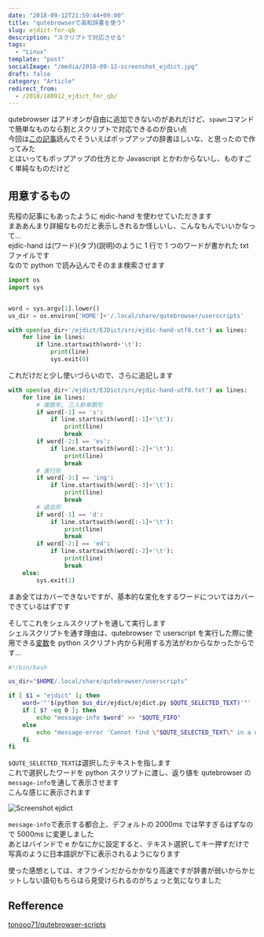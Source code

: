 ```yaml
---
date: "2018-09-12T21:59:44+09:00"
title: "qutebrowserで英和辞書を使う"
slug: ejdict-for-qb
description: "スクリプトで対応させる"
tags:
  - "Linux"
template: "post"
socialImage: "/media/2018-09-12-screenshot_ejdict.jpg"
draft: false
category: "Article"
redirect_from:
  - /2018/180912_ejdict_for_qb/
---
```


qutebrowser はアドオンが自由に追加できないのがあれだけど、`spawn`コマンドで簡単なものなら割とスクリプトで対応できるのが良い点  
今回は[この記事](https://qiita.com/wtetsu/items/c43232c6c44918e977c9)読んでそういえばポップアップの辞書ほしいな、と思ったので作ってみた  
とはいってもポップアップの仕方とか Javascript とかわからないし、ものすごく単純なものだけど

## 用意するもの

先程の記事にもあったように ejdic-hand を使わせていただきます  
まああんまり詳細なものだと表示しきれるか怪しいし、こんなもんでいいかなって...  
ejdic-hand は(ワード)(タブ)(説明)のように 1 行で 1 つのワードが書かれた txt ファイルです  
なので python で読み込んでそのまま検索させます

```python
import os
import sys


word = sys.argv[1].lower()
us_dir = os.environ['HOME']+'/.local/share/qutebrowser/userscripts'

with open(us_dir+'/ejdict/EJDict/src/ejdic-hand-utf8.txt') as lines:
    for line in lines:
        if line.startswith(word+'\t'):
            print(line)
            sys.exit(0)
```

これだけだと少し使いづらいので、さらに追記します

```python
with open(us_dir+'/ejdict/EJDict/src/ejdic-hand-utf8.txt') as lines:
    for line in lines:
        # 複数形, 三人称単数形
        if word[-1] == 's':
            if line.startswith(word[:-1]+'\t'):
                print(line)
                break
        if word[-2:] == 'es':
            if line.startswith(word[:-2]+'\t'):
                print(line)
                break
        # 進行形
        if word[-3:] == 'ing':
            if line.startswith(word[:-3]+'\t'):
                print(line)
                break
        # 過去形
        if word[-1] == 'd':
            if line.startswith(word[:-1]+'\t'):
                print(line)
                break
        if word[-2:] == 'ed':
            if line.startswith(word[:-2]+'\t'):
                print(line)
                break
    else:
        sys.exit(1)
```

まあ全てはカバーできないですが、基本的な変化をするワードについてはカバーできているはずです

そしてこれをシェルスクリプトを通して実行します  
シェルスクリプトを通す理由は、qutebrowser で userscript を実行した際に使用できる[変数](https://github.com/qutebrowser/qutebrowser/blob/master/doc/userscripts.asciidoc)を python スクリプト内から利用する方法がわからなかったからです...

```bash
#!/bin/bash

us_dir="$HOME/.local/share/qutebrowser/userscripts"

if [ $1 = "ejdict" ]; then
    word='"'$(python $us_dir/ejdict/ejdict.py $QUTE_SELECTED_TEXT)'"'
    if [ $? -eq 0 ]; then
        echo "message-info $word" >> "$QUTE_FIFO"
    else
        echo "message-error 'Cannot find \"$QUTE_SELECTED_TEXT\" in a dictionary'" >> "$QUTE_FIFO"
    fi
fi
```

`$QUTE_SELECTED_TEXT`は選択したテキストを指します  
これで選択したワードを python スクリプトに渡し、返り値を qutebrowser の`message-info`を通して表示させます  
こんな感じに表示されます

![Screenshot ejdict](/media/2018-09-12-screenshot_ejdict.jpg)

`message-info`で表示する都合上、デフォルトの 2000ms では早すぎるはずなので 5000ms に変更しました  
あとはバインドで e かなにかに設定すると、テキスト選択してキー押すだけで写真のように日本語訳が下に表示されるようになります

使った感想としては、オフラインだからかかなり高速ですが辞書が弱いからかヒットしない語句もちらほら見受けられるのがちょっと気になりました

## Refference

[tonooo71/qutebrowser-scripts](https://github.com/tonooo71/qutebrowser-scripts)
